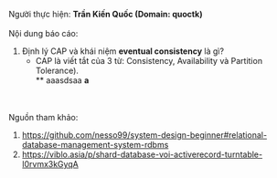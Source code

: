 Người thực hiện: **Trần Kiến Quốc (Domain: quoctk)** <br/><br/>
Nội dung báo cáo: <br/>
1. Định lý CAP và khái niệm **eventual consistency** là gì?<br/>
    * CAP là viết tắt của 3 từ: Consistency, Availability và Partition Tolerance).<br/>
        ** aaasdsaa **a**






<br/><br/>
Nguồn tham khảo:
1. https://github.com/nesso99/system-design-beginner#relational-database-management-system-rdbms
2. https://viblo.asia/p/shard-database-voi-activerecord-turntable-l0rvmx3kGyqA